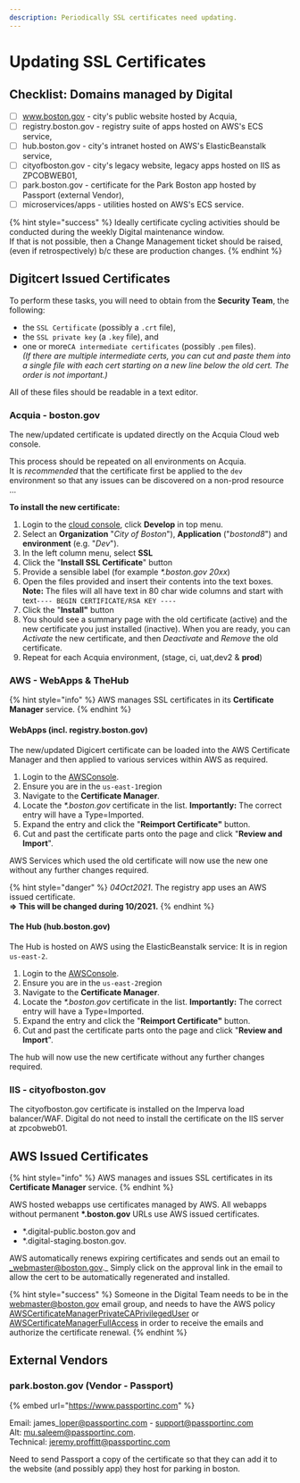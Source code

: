 ```yaml
---
description: Periodically SSL certificates need updating.
---
```


# Updating SSL Certificates

## Checklist: Domains managed by Digital

* [ ] www.boston.gov - city's public website hosted by Acquia,
* [ ] registry.boston.gov - registry suite of apps hosted on AWS's ECS service,
* [ ] hub.boston.gov - city's intranet hosted  on AWS's ElasticBeanstalk service,
* [ ] cityofboston.gov - city's legacy website, legacy apps hosted on IIS as ZPCOBWEB01,
* [ ] park.boston.gov - certificate for the Park Boston app hosted by Passport (external Vendor),
* [ ] microservices/apps - utilities hosted on AWS's ECS service.

{% hint style="success" %}
Ideally certificate cycling activities should be conducted during the weekly Digital maintenance window.\
If that is not possible, then a Change Management ticket should be raised, (even if retrospectively) b/c these are production changes.&#x20;
{% endhint %}

## Digitcert Issued Certificates

To perform these tasks, you will need to obtain from the **Security Team**, the following:

* the `SSL Certificate` (possibly a `.crt` file),&#x20;
* the `SSL private key` (a `.key` file), and
* one or more`CA intermediate certificates` (possibly `.pem` files). \
  _(If there are multiple intermediate certs, you can cut and paste them into a single file with each cert starting on a new line below the old cert.  The order is not important.)_

All of these files should be readable in a text editor.

### Acquia - boston.gov

The new/updated certificate is updated directly on the Acquia Cloud web console.

This process should be repeated on all environments on Acquia.  \
It is _recommended_ that the certificate first be applied to the `dev` environment so that any issues can be discovered on a non-prod resource ...

**To install the new certificate:**

1. Login to the [cloud console](https://cloud.acquia.com/login), click **Develop** in top menu.
2. Select an **Organization** "_City of Boston_"), **Application** ("_bostond8_") and **environment** (e.g. "_Dev_").
3. In the left column menu, select **SSL**
4. Click the "**Install SSL Certificate**" button
5. Provide a sensible label (for example _\*.boston.gov 20xx_)
6. Open the files provided and insert their contents into the text boxes.  **Note:** The files will all have text in 80 char wide columns and start with text`---- BEGIN CERTIFICATE/RSA KEY ----`&#x20;
7. Click the "**Install"** button
8. You should see a summary page with the old certificate (active) and the new certificate you just installed (inactive). When you are ready, you can _Activate_ the new certificate, and then _Deactivate_ and _Remove_ the old certificate.
9. Repeat for each Acquia environment, (stage, ci, uat,dev2 & **prod**)

### AWS - WebApps & TheHub

{% hint style="info" %}
AWS manages SSL certificates in its **Certificate Manager** service. &#x20;
{% endhint %}

#### WebApps (incl. registry.boston.gov)

The new/updated Digicert certificate can be loaded into the AWS Certificate Manager and then applied to various services within AWS as required.

1. Login to the [AWSConsole](https://console.aws.amazon.com/).
2. Ensure you are in the `us-east-1`region
3. Navigate to the **Certificate Manager**.
4. Locate the _\*.boston.gov_ certificate in the list.  **Importantly:** The correct entry will have a Type=Imported.
5. Expand the entry and click the "**Reimport Certificate"** button.
6. Cut and past the certificate parts onto the page and click "**Review and Import**".

AWS Services which used the old certificate will now use the new one without any further changes required.

{% hint style="danger" %}
_04Oct2021_.  The registry app uses an AWS issued certificate.\
&#x20;**=> This will be changed during 10/2021.**
{% endhint %}

#### The Hub (hub.boston.gov)

The Hub is hosted on AWS using the ElasticBeanstalk service: It is in region `us-east-2`.

1. Login to the [AWSConsole](https://console.aws.amazon.com/).
2. Ensure you are in the `us-east-2`region
3. Navigate to the **Certificate Manager**.
4. Locate the _\*.boston.gov_ certificate in the list.  **Importantly:** The correct entry will have a Type=Imported.
5. Expand the entry and click the "**Reimport Certificate"** button.
6. Cut and past the certificate parts onto the page and click "**Review and Import**".

The hub will now use the new certificate without any further changes required.

### IIS - cityofboston.gov

The cityofboston.gov certificate is installed on the Imperva load balancer/WAF.  Digital do not need to install the certificate on the IIS server at zpcobweb01.

## AWS Issued Certificates

{% hint style="info" %}
AWS manages and issues SSL certificates in its **Certificate Manager** service. &#x20;
{% endhint %}

AWS hosted webapps use certificates managed by AWS.  All webapps without permanent **\*.boston.gov** URLs use AWS issued certificates.

* \*.digital-public.boston.gov and&#x20;
* \*.digital-staging.boston.gov.

AWS automatically renews expiring certificates and sends out an email to _webmaster@boston.gov._  Simply click on the approval link in the email to allow the cert to be automatically regenerated and installed.

{% hint style="success" %}
Someone in the Digital Team needs to be in the webmaster@boston.gov email group, and needs to have the AWS policy [AWSCertificateManagerPrivateCAPrivilegedUser](https://console.aws.amazon.com/iam/home#/policies/arn:aws:iam::aws:policy/AWSCertificateManagerPrivateCAPrivilegedUser) or [AWSCertificateManagerFullAccess](https://console.aws.amazon.com/iam/home#/policies/arn:aws:iam::aws:policy/AWSCertificateManagerFullAccess) in order to receive the emails and authorize the certificate renewal.
{% endhint %}

## External Vendors

### park.boston.gov (Vendor - Passport)

{% embed url="https://www.passportinc.com" %}

Email: james\_loper@passportinc.com - support@passportinc.com\
Alt: [mu.saleem@passportinc.com](mailto:mu.saleem@passportinc.com).\
Technical: jeremy.proffitt@passportinc.com

Need to send Passport a copy of the certificate so that they can add it to the website (and possibly app) they host for parking in boston.

